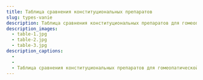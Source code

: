 ```yaml
---
title: Таблица сравнения конституциональных препаратов
slug: types-vanie
description: Таблица сравнения конституциональных препаратов для гомеопатической типологии по книге Леона Ванье "Типология в гомеопатии"
description_images: 
  - table-1.jpg
  - table-2.jpg
  - table-3.jpg
description_captions: 
  -   
  -   
  - Таблица сравнения конституциональных препаратов для гомеопатической типологии по книге Леона Ванье "Типология в гомеопатии"
---
```

